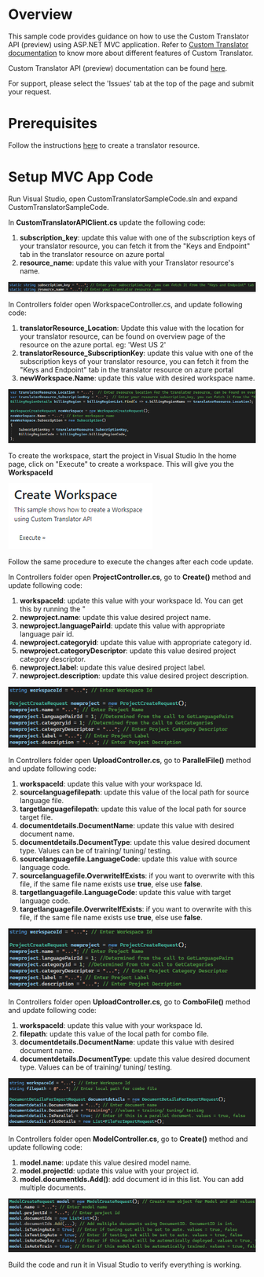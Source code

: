 
Overview
=============
This sample code provides guidance on how to use the Custom Translator API (preview) using ASP.NET MVC application. Refer to [Custom Translator documentation](https://docs.microsoft.com/en-gb/azure/cognitive-services/translator/custom-translator/overview) to know more about different features of Custom Translator. 

Custom Translator API (preview) documentation can be found [here](https://custom-api.cognitive.microsofttranslator.com/swagger/).

For support, please select the 'Issues' tab at the top of the page and submit your request.

Prerequisites
=============

Follow the instructions [here](https://learn.microsoft.com/en-gb/azure/cognitive-services/Translator/create-translator-resource) to create a translator resource. 


Setup MVC App Code
==================

Run Visual Studio, open CustomTranslatorSampleCode.sln and expand CustomTranslatorSampleCode.

In **CustomTranslatorAPIClient.cs** update the following code:

1. **subscription_key**: update this value with one of the subscription keys of your translator resource, you can fetch it from the "Keys and Endpoint" tab in the translator resource on azure portal
2. **resource_name**: update this value with your Translator resource's name.

![Resource details](media/update_resource_details.png)

In Controllers folder open WorkspaceController.cs, and update following code:

1. **translatorResource_Location**: Update this value with the location for your translator resource, can be found on overview page of the resource on the azure portal. eg: 'West US 2'
2. **translatorResource_SubscriptionKey**: update this value with one of the subscription keys of your translator resource, you can fetch it from the "Keys and Endpoint" tab in the translator resource on azure portal
3. **newWorkspace.Name**: update this value with desired workspace name.

![Workspace details](media/update_workspace_details.png)

To create the workspace, start the project in Visual Studio
In the home page, click on "Execute" to create a workspace. This will give you the **WorkspaceId**

![Execute create workspace](media/execute_workspace.png)

Follow the same procedure to execute the changes after each code update.

In Controllers folder open **ProjectController.cs**, go to **Create()** method and update following code:

1. **workspaceId**: update this value with your workspace Id. You can get this by running the "
2. **newproject.name**: update this value desired project name.
3. **newproject.languagePairId**: update this value with appropriate language pair id.
4. **newproject.categoryid**: update this value with appropriate category id.
5. **newproject.categoryDescriptor**: update this value desired project category descriptor.
6. **newproject.label**: update this value desired project label.
7. **newproject.description**: update this value desired project description.

![Project details](media/update_project_details.png)

In Controllers folder open **UploadController.cs**, go to **ParallelFile()** method and update following code:

1. **workspaceId**: update this value with your workspace Id.
2. **sourcelanguagefilepath**: update this value of the local path for source language file.
3. **targetlanguagefilepath**: update this value of the local path for source target file.
4. **documentdetails.DocumentName**: update this value with desired document name.
5. **documentdetails.DocumentType**: update this value desired document type. Values can be of training/ tuning/ testing.
6. **sourcelanguagefile.LanguageCode**: update this value with source language code.
7. **sourcelanguagefile.OverwriteIfExists**: if you want to overwrite with this file, if the same file name exists use **true**, else use **false**.
8. **targetlanguagefile.LanguageCode**: update this value with target language code.
9. **targetlanguagefile.OverwriteIfExists**: if you want to overwrite with this file, if the same file name exists use **true**, else use **false**.

![Parallel document upload details](media/update_project_details.png)

In Controllers folder open **UploadController.cs**, go to **ComboFile()** method and update following code:

1. **workspaceId**: update this value with your workspace Id.
2. **filepath**: update this value of the local path for combo file.
3. **documentdetails.DocumentName**: update this value with desired document name.
4. **documentdetails.DocumentType**: update this value desired document type. Values can be of training/ tuning/ testing.

![Combo document upload details](media/update_combo_document_upload.png)

In Controllers folder open **ModelController.cs**, go to **Create()** method and update following code:

1. **model.name**: update this value desired model name.
2. **model.projectId**: update this value with your project id.
3. **model.documentIds.Add()**: add document id in this list. You can add multiple documents.

![model details](media/update_model_details.png)

Build the code and run it in Visual Studio to verify everything is working.
